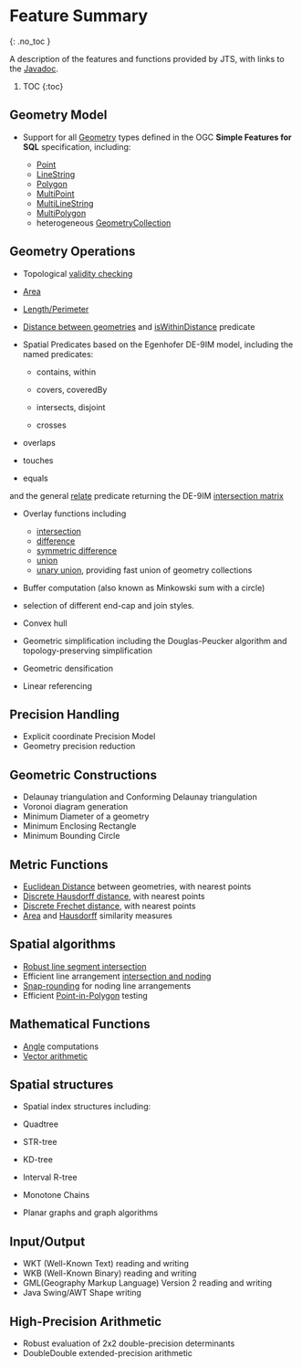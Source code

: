 # Feature Summary
{: .no_toc }

A description of the features and functions provided by
JTS, with links to the
[Javadoc](javadoc/index.html).

1. TOC
{:toc}


## Geometry Model

* Support for all
[Geometry](javadoc/org/locationtech/jts/geom/Geometry.html)
types defined in the OGC **Simple Features for SQL** specification,
including:

  * [Point](javadoc/org/locationtech/jts/geom/Point.html)
  * [LineString](javadoc/org/locationtech/jts/geom/LineString.html)
  * [Polygon](javadoc/org/locationtech/jts/geom/Polygon.html)
  * [MultiPoint](javadoc/org/locationtech/jts/geom/MultiPoint.html)
  * [MultiLineString](javadoc/org/locationtech/jts/geom/MultiLineString.html)
  * [MultiPolygon](javadoc/org/locationtech/jts/geom/MultiPolygon.html)
  * heterogeneous [GeometryCollection](javadoc/org/locationtech/jts/geom/GeometryCollection.html)




## Geometry Operations

* Topological [validity checking](javadoc/org/locationtech/jts/geom/Geometry.html#isValid())

* [Area](javadoc/org/locationtech/jts/geom/Geometry.html#getArea())

* [Length/Perimeter](javadoc/org/locationtech/jts/geom/Geometry.html#getLength())

* [Distance between geometries](javadoc/org/locationtech/jts/geom/Geometry.html#distance(org.locationtech.jts.geom.Geometry))
and
[isWithinDistance](javadoc/org/locationtech/jts/geom/Geometry.html#isWithinDistance(org.locationtech.jts.geom.Geometry,%20double))
 predicate

* Spatial Predicates based on the Egenhofer DE-9IM model, including the named predicates:

  * [](javadoc/org/locationtech/jts/geom/Geometry.html#contains(org.locationtech.jts.geom.Geometry))
contains,
[](javadoc/org/locationtech/jts/geom/Geometry.html#within(org.locationtech.jts.geom.Geometry))
within

  * [](javadoc/org/locationtech/jts/geom/Geometry.html#covers(org.locationtech.jts.geom.Geometry))
covers,
[](javadoc/org/locationtech/jts/geom/Geometry.html#coveredBy(org.locationtech.jts.geom.Geometry))
coveredBy

  * [](javadoc/org/locationtech/jts/geom/Geometry.html#intersects(org.locationtech.jts.geom.Geometry))
intersects,
[](javadoc/org/locationtech/jts/geom/Geometry.html#disjoint(org.locationtech.jts.geom.Geometry))
disjoint

  * [](javadoc/org/locationtech/jts/geom/Geometry.html#crosses(org.locationtech.jts.geom.Geometry))
crosses

* [](javadoc/org/locationtech/jts/geom/Geometry.html#overlaps(org.locationtech.jts.geom.Geometry))
overlaps

* [](javadoc/org/locationtech/jts/geom/Geometry.html#touches(org.locationtech.jts.geom.Geometry))
touches

* [](javadoc/org/locationtech/jts/geom/Geometry.html#equals(org.locationtech.jts.geom.Geometry))
equals

and the general
[relate](javadoc/org/locationtech/jts/geom/Geometry.html#relate(org.locationtech.jts.geom.Geometry))
 predicate returning the DE-9IM
[intersection matrix](javadoc/org/locationtech/jts/geom/IntersectionMatrix.html)

* Overlay functions including

  * [intersection](javadoc/org/locationtech/jts/geom/Geometry.html#intersection(org.locationtech.jts.geom.Geometry))
  * [difference](javadoc/org/locationtech/jts/geom/Geometry.html#difference(org.locationtech.jts.geom.Geometry))
  * [symmetric difference](javadoc/org/locationtech/jts/geom/Geometry.html#symDifference(org.locationtech.jts.geom.Geometry))
  * [union](javadoc/org/locationtech/jts/geom/Geometry.html#union(org.locationtech.jts.geom.Geometry))
  * [unary union](javadoc/org/locationtech/jts/geom/Geometry.html#union()), providing fast union of geometry collections


* [](javadoc/org/locationtech/jts/geom/Geometry.html#buffer(double))
Buffer computation (also known as Minkowski sum with a circle)

* selection of different
[](javadoc/org/locationtech/jts/geom/Geometry.html#buffer(double,%20int,%20int))end-cap and join
styles.


* [](javadoc/org/locationtech/jts/geom/Geometry.html#convexHull())Convex hull
* [](javadoc/org/locationtech/jts/simplify/package-summary.html)Geometric simplification
including the
[](javadoc/org/locationtech/jts/simplify/DouglasPeuckerSimplifier.html)
Douglas-Peucker algorithm
and
[](javadoc/org/locationtech/jts/simplify/TopologyPreservingSimplifier.html)
topology-preserving simplification
* Geometric [](javadoc/org/locationtech/jts/densify/Densifier.html)densification
* [](javadoc/org/locationtech/jts/linearref/package-summary.html)Linear referencing


## Precision Handling

* Explicit coordinate
[](javadoc/org/locationtech/jts/geom/PrecisionModel.html)Precision Model
* Geometry precision reduction


## Geometric Constructions

* [](javadoc/org/locationtech/jts/triangulate/DelaunayTriangulationBuilder.html)
Delaunay triangulation
and
[](javadoc/org/locationtech/jts/triangulate/ConformingDelaunayTriangulationBuilder.html)
Conforming Delaunay triangulation
* [](javadoc/org/locationtech/jts/triangulate/VoronoiDiagramBuilder.html)
Voronoi diagram generation
* [](javadoc/org/locationtech/jts/algorithm/MinimumDiameter.html)
Minimum Diameter
of a geometry
* [](javadoc/org/locationtech/jts/algorithm/MinimumDiameter.html#getMinimumRectangle())
Minimum Enclosing Rectangle
* [](javadoc/org/locationtech/jts/algorithm/MinimumBoundingCircle.html)
Minimum Bounding Circle


## Metric Functions

* [Euclidean Distance](javadoc/org/locationtech/jts/operation/distance/DistanceOp.html) between geometries, with nearest points
* [Discrete Hausdorff distance](javadoc/org/locationtech/jts/algorithm/distance/DiscreteHausdorffDistance.html), with nearest points
* [Discrete Frechet distance](javadoc/org/locationtech/jts/algorithm/distance/DiscreteFrechetDistance.html), with nearest points
* [Area](javadoc/org/locationtech/jts/algorithm/match/AreaSimilarityMeasure.html) and
[Hausdorff](javadoc/org/locationtech/jts/algorithm/match/HausdorffSimilarityMeasure.html)
similarity measures

## Spatial algorithms

* [Robust line segment intersection](javadoc/org/locationtech/jts/algorithm/RobustLineIntersector.html)
* Efficient line arrangement
[intersection and noding](javadoc/org/locationtech/jts/noding/package-summary.html)
* [Snap-rounding](javadoc/org/locationtech/jts/noding/snapround/package-summary.html)
 for noding line arrangements
* Efficient [Point-in-Polygon](javadoc/org/locationtech/jts/algorithm/locate/package-summary.html) testing


## Mathematical Functions

* [Angle](javadoc/org/locationtech/jts/algorithm/Angle.html) computations
* [Vector arithmetic](javadoc/org/locationtech/jts/algorithm/VectorMath.html)


## Spatial structures

* Spatial index structures including:

* [](javadoc/org/locationtech/jts/index/quadtree/Quadtree.html)Quadtree
* [](javadoc/org/locationtech/jts/index/strtree/STRtree.html)STR-tree
* [](javadoc/org/locationtech/jts/index/kdtree/KdTree.html)KD-tree
* [](javadoc/org/locationtech/jts/index/intervalrtree/package-summary.html)Interval R-tree
* [](javadoc/org/locationtech/jts/index/chain/package-summary.html)Monotone Chains

* [](javadoc/org/locationtech/jts/planargraph/PlanarGraph.html)Planar graphs
and [](javadoc/org/locationtech/jts/planargraph/algorithm/package-summary.html)graph algorithms


## Input/Output

* WKT (Well-Known Text)
[](javadoc/org/locationtech/jts/io/WKTReader.html)reading and
[](javadoc/org/locationtech/jts/io/WKTWriter.html)writing
* WKB (Well-Known Binary)
[](javadoc/org/locationtech/jts/io/WKBReader.html)reading
and
[](javadoc/org/locationtech/jts/io/WKBWriter.html)writing
* GML(Geography Markup Language) Version 2
[](javadoc/org/locationtech/jts/io/gml2/GMLReader.html)reading
and
[](javadoc/org/locationtech/jts/io/gml2/GMLWriter.html)writing
* Java Swing/AWT Shape [](javadoc/org/locationtech/jts/awt/package-summary.html)writing


## High-Precision Arithmetic

* [](javadoc/org/locationtech/jts/algorithm/RobustDeterminant.html)
Robust evaluation of 2x2 double-precision determinants
* [](javadoc/org/locationtech/jts/math/DD.html)
DoubleDouble extended-precision arithmetic
